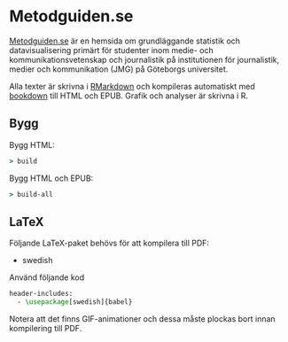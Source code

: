# Metodguiden.se

[Metodguiden.se](http://metodguiden.se/) är en hemsida om grundläggande statistik och datavisualisering primärt för studenter inom medie- och kommunikationsvetenskap och journalistik på institutionen för journalistik, medier och kommunikation (JMG) på Göteborgs universitet.

Alla texter är skrivna i [RMarkdown](http://rmarkdown.rstudio.com/) och kompileras automatiskt med [bookdown](https://bookdown.org/) till HTML och EPUB. Grafik och analyser är skrivna i R. 

## Bygg

Bygg HTML:

```cmd
> build
```

Bygg HTML och EPUB:

```cmd
> build-all
```

## LaTeX

Följande LaTeX-paket behövs för att kompilera till PDF:

- swedish

Använd följande kod

```tex
header-includes:
  - \usepackage[swedish]{babel}
```

Notera att det finns GIF-animationer och dessa måste plockas bort innan kompilering till PDF.